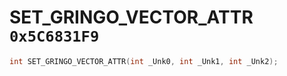 # SET_GRINGO_VECTOR_ATTR `0x5C6831F9`

```cpp
int SET_GRINGO_VECTOR_ATTR(int _Unk0, int _Unk1, int _Unk2);
```